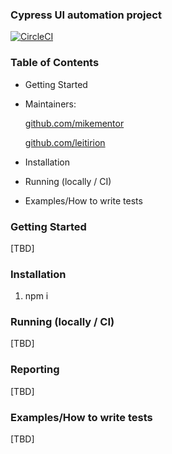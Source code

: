 ### Cypress UI  automation project
[![CircleCI](https://circleci.com/gh/Leitirion/Project1.svg?style=svg)](https://circleci.com/gh/Leitirion/Project1)


### Table of Contents

- Getting Started
- Maintainers:

  [github.com/mikementor](https://github.com/mikementor)

  	
		
  [github.com/leitirion](https://github.com/leitirion)
	 
- Installation
- Running (locally / CI)
- Examples/How to write tests

### Getting Started
[TBD]

### Installation
 1. npm i 

###  Running (locally / CI)
[TBD]

### Reporting
 [TBD]


### Examples/How to write tests
[TBD]

